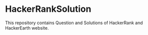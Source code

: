 # HackerRankSolution
This repository contains Question and Solutions of  HackerRank and HackerEarth website.
